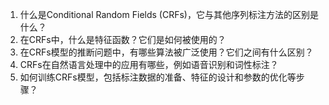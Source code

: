 1. 什么是Conditional Random Fields (CRFs)，它与其他序列标注方法的区别是什么？
2. 在CRFs中，什么是特征函数？它们是如何被使用的？
3. 在CRFs模型的推断问题中，有哪些算法被广泛使用？它们之间有什么区别？
4. CRFs在自然语言处理中的应用有哪些，例如语音识别和词性标注？
5. 如何训练CRFs模型，包括标注数据的准备、特征的设计和参数的优化等步骤？